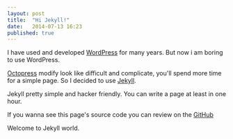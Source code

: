 ```yaml
---
layout: post
title:  "Hi Jekyll!"
date:   2014-07-13 16:23
published: true
---
```


I have used and developed [WordPress](https://wordpress.com/) for many years. But now i am boring to use WordPress.

[Octopress](http://octopress.org/) modify look like difficult and complicate, you'll spend more time for a simple page. So I decided to use [Jekyll](http://jekyllrb.com/).

Jekyll pretty simple and hacker friendly. You can write a page at least in one hour.

If you wanna see this page's source code you can review on the
 [GitHub](https://github.com/coskuntekin/coskuntekin.github.com)

Welcome to Jekyll world.
